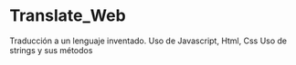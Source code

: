 # Translate_Web
Traducción a un lenguaje inventado. Uso de Javascript, Html, Css 
Uso de strings y sus métodos

